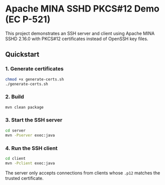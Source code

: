 # Apache MINA SSHD PKCS#12 Demo (EC P-521)

This project demonstrates an SSH server and client using Apache MINA SSHD 2.16.0 with PKCS#12 certificates instead of OpenSSH key files.

## Quickstart

### 1. Generate certificates

```bash
chmod +x generate-certs.sh
./generate-certs.sh
```

### 2. Build

```bash
mvn clean package
```

### 3. Start the SSH server

```bash
cd server
mvn -Pserver exec:java
```

### 4. Run the SSH client

```bash
cd client
mvn -Pclient exec:java
```

The server only accepts connections from clients whose `.p12` matches the trusted certificate.
